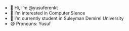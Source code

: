 - 👋 Hi, I’m @yusuferenkt
- 👀 I’m interested in Computer Sience
- 🌱 I’m currently student in Suleyman Demirel University
- 😄 Pronouns: Yusuf
<!---
yusuferenkt/yusuferenkt is a ✨ special ✨ repository because its `README.md` (this file) appears on your GitHub profile.
You can click the Preview link to take a look at your changes.
--->
